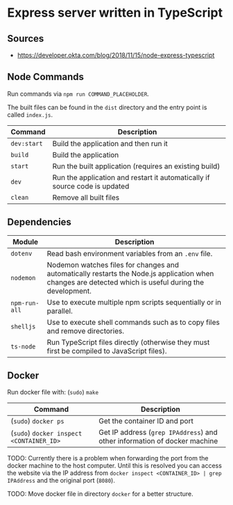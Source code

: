 # Express server written in TypeScript

## Sources

- https://developer.okta.com/blog/2018/11/15/node-express-typescript

## Node Commands

Run commands via `npm run COMMAND_PLACEHOLDER`.

The built files can be found in the `dist` directory and the entry point is called `index.js`.

| Command |  Description |
| ------- | ------------ |
| `dev:start` | Build the application and then run it |
| `build` | Build the application |
| `start` | Run the built application (requires an existing build) |
| `dev` | Run the application and restart it automatically if source code is updated |
| `clean` | Remove all built files |

## Dependencies

| Module | Description |
| ------ | ----------- |
| `dotenv` | Read bash environment variables from an `.env` file. |
| `nodemon` | Nodemon watches files for changes and automatically restarts the Node.js application when changes are detected which is useful during the development. |
| `npm-run-all` | Use to execute multiple npm scripts sequentially or in parallel. |
| `shelljs` | Use to execute shell commands such as to copy files and remove directories. |
| `ts-node` | Run TypeScript files directly (otherwise they must first be compiled to JavaScript files). |

## Docker

Run docker file with: (`sudo`) `make`

| Command |  Description |
| ------- | ------------ |
| (`sudo`) `docker ps` | Get the container ID and port |
| (`sudo`) `docker inspect <CONTAINER_ID>` | Get IP address (`grep IPAddress`) and other information of docker machine |

TODO: Currently there is a problem when forwarding the port from the docker machine to the host computer.
Until this is resolved you can access the website via the IP address from `docker inspect <CONTAINER_ID> | grep IPAddress` and the original port (`8080`).

TODO: Move docker file in directory `docker` for a better structure.
